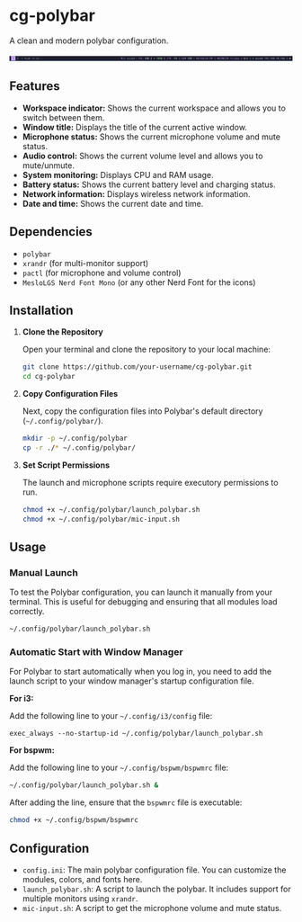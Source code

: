 # cg-polybar

A clean and modern polybar configuration.

![Screenshot](./cg-polybarv1.3.2.png)



## Features

- **Workspace indicator:** Shows the current workspace and allows you to switch between them.
- **Window title:** Displays the title of the current active window.
- **Microphone status:** Shows the current microphone volume and mute status.
- **Audio control:** Shows the current volume level and allows you to mute/unmute.
- **System monitoring:** Displays CPU and RAM usage.
- **Battery status:** Shows the current battery level and charging status.
- **Network information:** Displays wireless network information.
- **Date and time:** Shows the current date and time.

## Dependencies

- `polybar`
- `xrandr` (for multi-monitor support)
- `pactl` (for microphone and volume control)
- `MesloLGS Nerd Font Mono` (or any other Nerd Font for the icons)

## Installation

1.  **Clone the Repository**
    
    Open your terminal and clone the repository to your local machine:
    
    ```bash
    git clone https://github.com/your-username/cg-polybar.git
    cd cg-polybar
    ```
    
2.  **Copy Configuration Files**
    
    Next, copy the configuration files into Polybar's default directory (`~/.config/polybar/`).
    
    ```bash
    mkdir -p ~/.config/polybar
    cp -r ./* ~/.config/polybar/
    ```
    
3.  **Set Script Permissions**
    
    The launch and microphone scripts require executory permissions to run.
    
    ```bash
    chmod +x ~/.config/polybar/launch_polybar.sh
    chmod +x ~/.config/polybar/mic-input.sh
    ```
    

## Usage

### Manual Launch

To test the Polybar configuration, you can launch it manually from your terminal. This is useful for debugging and ensuring that all modules load correctly.

```bash
~/.config/polybar/launch_polybar.sh
```

### Automatic Start with Window Manager

For Polybar to start automatically when you log in, you need to add the launch script to your window manager's startup configuration file.

**For i3:**

Add the following line to your `~/.config/i3/config` file:

```
exec_always --no-startup-id ~/.config/polybar/launch_polybar.sh
```

**For bspwm:**

Add the following line to your `~/.config/bspwm/bspwmrc` file:

```bash
~/.config/polybar/launch_polybar.sh &
```

After adding the line, ensure that the `bspwmrc` file is executable:

```bash
chmod +x ~/.config/bspwm/bspwmrc
```

## Configuration

- `config.ini`: The main polybar configuration file. You can customize the modules, colors, and fonts here.
- `launch_polybar.sh`: A script to launch the polybar. It includes support for multiple monitors using `xrandr`.
- `mic-input.sh`: A script to get the microphone volume and mute status.
